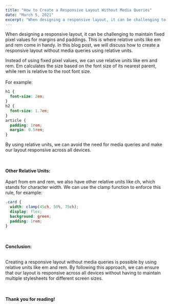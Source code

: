 ```yaml
---
title: "How to Create a Responsive Layout Without Media Queries"
date: "March 5, 2021"
excerpt: "When designing a responsive layout, it can be challenging to maintain fixed pixel values for margins and paddings."
---
```


When designing a responsive layout, it can be challenging to maintain fixed pixel values for margins and paddings. This is where relative units like em and rem come in handy. In this blog post, we will discuss how to create a responsive layout without media queries using relative units.

Instead of using fixed pixel values, we can use relative units like em and rem. Em calculates the size based on the font size of its nearest parent, while rem is relative to the root font size.<br><br> For example:

```css
h1 {
  font-size: 2em;
}
h2 {
  font-size: 1.7em;
}
article {
  padding: 1rem;
  margin: 0.5rem;
}
```

By using relative units, we can avoid the need for media queries and make our layout responsive across all devices.



<br><br>**Other Relative Units:**<br><br>
Apart from em and rem, we also have other relative units like ch, which stands for character width. We can use the clamp function to enforce this rule, for example:

```css
.card {
  width: clamp(45ch, 50%, 75ch);
  display: flex;
  background: green;
  padding: 1rem;
}
```

<br><br> **Conclusion:**<br><br> 

Creating a responsive layout without media queries is possible by using relative units like em and rem. By following this approach, we can ensure that our layout is responsive across all devices without having to maintain multiple stylesheets for different screen sizes.




<br><br> **Thank you for reading!**<br><br> 
